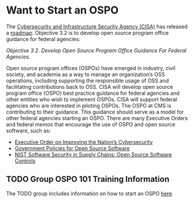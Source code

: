 # Want to Start an OSPO 

The [Cybersecurity and Infrastructure Security Agency (CISA)](https://www.cisa.gov/resources-tools/resources/cisa-open-source-software-security-roadmap) has released a [roadmap](https://www.cisa.gov/sites/default/files/2024-02/CISA-Open-Source-Software-Security-Roadmap-508c.pdf). Objective 3.2 is to develop open source program office guidance for federal agencies: 

*Objective 3.2. Develop Open Source Program Office Guidance For Federal Agencies.*

Open source program offices (OSPOs) have emerged in industry, civil society, and academia as a way to manage an organization’s OSS operations, including supporting the responsible usage of OSS and facilitating contributions back to OSS. CISA will develop open source program office (OSPO) best practice guidance for federal agencies and other entities who wish to implement OSPOs. CISA will support federal agencies who are interested in piloting OSPOs. 
The OSPO at CMS is contributing to their guidance. This guidance should serve as a model for other federal agencies starting an OSPO. 
There are many Executive Orders and federal memos that encourage the use of OSPO and open source software, such as: 

- [Executive Order on Improving the Nation’s Cybersecurity](https://www.whitehouse.gov/briefing-room/presidential-actions/2021/05/12/executive-order-on-improving-the-nations-cybersecurity/) 
- [Government Policies for Open Source Software](https://www.csis.org/events/government-policies-open-source-software)
- [NIST Software Security in Supply Chains: Open Source Software Controls](https://www.nist.gov/itl/executive-order-14028-improving-nations-cybersecurity/software-security-supply-chains-open) 

## TODO Group OSPO 101 Training Information
The TODO group includes information on how to start an OSPO [here](https://github.com/todogroup/ospo-career-path/tree/main/OSPO-101). 
